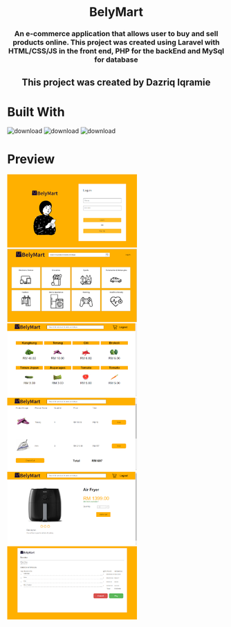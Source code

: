 <!-- PROJECT Tittle and description -->
<div align="center">
 <h1 align="center">BelyMart
</h1>
  <h3 align="center">An e-commerce application that allows user to buy and sell products online. This project was created using Laravel with HTML/CSS/JS in the front end, PHP for the backEnd and MySql for database</h3>
      <h2 align="center">This project was created by Dazriq Iqramie</h2>
</div>

# Built With
![download](https://user-images.githubusercontent.com/51942747/213989462-17d96746-f712-41d7-827c-29d9b15b1c7d.png)
![download](https://user-images.githubusercontent.com/51942747/213989396-2eae387c-29ff-426d-82a1-fe1b2148bf2d.png)
![download](https://user-images.githubusercontent.com/51942747/213989362-ff00913c-67f8-4188-bbcd-0e71acd699d9.png)






# Preview 
<div>
 <img width="300" alt="login" src="screenshots/login.png">
 <img width="300" alt="home" src="screenshots/homepage.png">
 <img width="300" alt="item" src="screenshots/item.png">
 <img width="300" alt="search" src="screenshots/search.png">
 <img width="300" alt="viewItem" src="screenshots/viewItem.png">
  <img width="300" alt="learn" src="screenshots/receipt.png">
</div>
